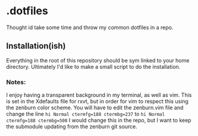 # .dotfiles

Thought id take some time and throw my common dotfiles in a repo.

## Installation(ish)

Everything in the root of this repository should be sym linked to your home directory. Ultimately I'd like to make a small script to do the installation.

### Notes:

I enjoy having a transparent background in my terminal, as well as vim.  This is set in the Xdefaults file for rxvt, but in order for vim to respect this using the zenburn color scheme.  You will have to edit the zenburn.vim file and change the line `hi Normal ctermfg=188 ctermbg=237` to `hi Normal ctermfg=188 ctermbg=500` I would change this in the repo, but I want to keep the submodule updating from the zenburn git source.
